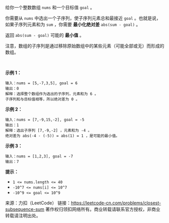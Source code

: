 给你一个整数数组 ```nums``` 和一个目标值 ```goal``` 。

你需要从 ```nums``` 中选出一个子序列，使子序列元素总和最接近 ```goal``` 。也就是说，如果子序列元素和为 ```sum``` ，你需要 **最小化绝对差** ```abs(sum - goal)``` 。

返回 ```abs(sum - goal)``` 可能的 **最小值** 。

注意，数组的子序列是通过移除原始数组中的某些元素（可能全部或无）而形成的数组。

 

**示例 1：**
```
输入：nums = [5,-7,3,5], goal = 6
输出：0
解释：选择整个数组作为选出的子序列，元素和为 6 。
子序列和与目标值相等，所以绝对差为 0 。
```
**示例 2：**
```
输入：nums = [7,-9,15,-2], goal = -5
输出：1
解释：选出子序列 [7,-9,-2] ，元素和为 -4 。
绝对差为 abs(-4 - (-5)) = abs(1) = 1 ，是可能的最小值。
```
**示例 3：**
```
输入：nums = [1,2,3], goal = -7
输出：7
```

**提示：**

* ```1 <= nums.length <= 40```
* ```-10^7 <= nums[i] <= 10^7```
* ```-10^9 <= goal <= 10^9```

来源：力扣（LeetCode）
链接：https://leetcode-cn.com/problems/closest-subsequence-sum
著作权归领扣网络所有。商业转载请联系官方授权，非商业转载请注明出处。

